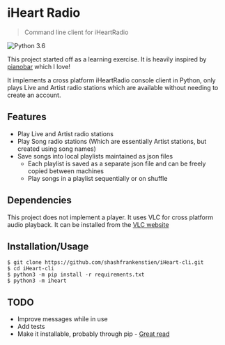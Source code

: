 # iHeart Radio
> Command line client for iHeartRadio

![Python 3.6](https://img.shields.io/badge/python-3.6+-blue.svg)

This project started off as a learning exercise. It is heavily inspired by [pianobar](https://github.com/PromyLOPh/pianobar) which I love!

It implements a cross platform iHeartRadio console client in Python, only plays Live and Artist radio stations which are available without needing to create an account.

## Features

* Play Live and Artist radio stations
* Play Song radio stations (Which are essentially Artist stations, but created using song names)
* Save songs into local playlists maintained as json files
    - Each playlist is saved as a separate json file and can be freely copied between machines
    - Play songs in a playlist sequentially or on shuffle

## Dependencies

This project does not implement a player. It uses VLC for cross platform audio playback. It can be installed from the [VLC website](https://www.videolan.org)


## Installation/Usage
```shell
$ git clone https://github.com/shashfrankenstien/iHeart-cli.git
$ cd iHeart-cli
$ python3 -m pip install -r requirements.txt
$ python3 -m iheart
```

## TODO

* Improve messages while in use
* Add tests
* Make it installable, probably through pip - [Great read](https://matthew-brett.github.io/pydagogue/installing_scripts.html)
